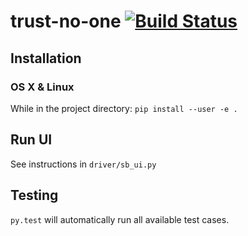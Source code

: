 # trust-no-one [![Build Status](https://travis-ci.com/sudssm/trust-no-one.svg?token=9r7x75stRuvJScvvvedh&branch=master)](https://travis-ci.com/sudssm/trust-no-one)

## Installation

### OS X & Linux
While in the project directory: `pip install --user -e .`

## Run UI
See instructions in `driver/sb_ui.py`

## Testing
`py.test` will automatically run all available test cases.
